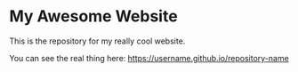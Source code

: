 # My Awesome Website
This is the repository for my really cool website.

You can see the real thing here: 
https://username.github.io/repository-name